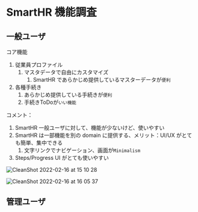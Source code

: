 # SmartHR 機能調査

## 一般ユーザ

コア機能

1. 従業員プロファイル
   1. マスタデータで自由にカスタマイズ
      1. SmartHR であらかじめ提供しているマスターデータが`便利`
2. 各種手続き
   1. あらかじめ提供している手続きが`便利`
   2. 手続きToDoが`いい機能`


コメント：

1. SmartHR 一般ユーザに対して、機能が少ないけど、使いやすい
2. SmartHR は一部機能を別の domain に提供する、メリット：UI/UX がとても簡単、集中できる
   1. 文字リンクでナビゲーション、画面が`Minimalism`
3. Steps/Progress UI がとても使いやすい

![CleanShot 2022-02-16 at 15 10 28](https://user-images.githubusercontent.com/17308201/154207122-59eaad2f-6304-4bd7-bbca-91bac0b516bc.jpg)


![CleanShot 2022-02-16 at 16 05 37](https://user-images.githubusercontent.com/17308201/154213726-5135a4dd-0028-4b74-9d46-8dc954fc200b.jpg)



## 管理ユーザ